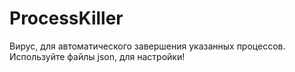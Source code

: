 # ProcessKiller
Вирус, для автоматического завершения указанных процессов.  
Используйте файлы json, для настройки!
